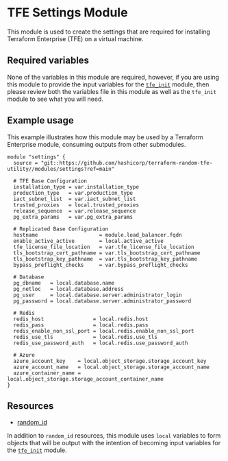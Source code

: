 # TFE Settings Module

This module is used to create the settings that are required for installing Terraform Enterprise (TFE) on a virtual machine.

## Required variables

None of the variables in this module are required, however, if you are using this module to provide the input
variables for the [`tfe_init`](../tfe_init) module, then please review both the variables file in this module
as well as the `tfe_init` module to see what you will need.

## Example usage

This example illustrates how this module may be used by a Terraform Enterprise module, consuming outputs from other submodules.

```hcl
module "settings" {
  source = "git::https://github.com/hashicorp/terraform-random-tfe-utility//modules/settings?ref=main"

  # TFE Base Configuration
  installation_type = var.installation_type
  production_type   = var.production_type
  iact_subnet_list  = var.iact_subnet_list
  trusted_proxies   = local.trusted_proxies
  release_sequence  = var.release_sequence
  pg_extra_params   = var.pg_extra_params

  # Replicated Base Configuration
  hostname                    = module.load_balancer.fqdn
  enable_active_active        = local.active_active
  tfe_license_file_location   = var.tfe_license_file_location
  tls_bootstrap_cert_pathname = var.tls_bootstrap_cert_pathname
  tls_bootstrap_key_pathname  = var.tls_bootstrap_key_pathname
  bypass_preflight_checks     = var.bypass_preflight_checks

  # Database
  pg_dbname   = local.database.name
  pg_netloc   = local.database.address
  pg_user     = local.database.server.administrator_login
  pg_password = local.database.server.administrator_password

  # Redis
  redis_host                = local.redis.host
  redis_pass                = local.redis.pass
  redis_enable_non_ssl_port = local.redis.enable_non_ssl_port
  redis_use_tls             = local.redis.use_tls
  redis_use_password_auth   = local.redis.use_password_auth

  # Azure
  azure_account_key    = local.object_storage.storage_account_key
  azure_account_name   = local.object_storage.storage_account_name
  azure_container_name = local.object_storage.storage_account_container_name
}
```

## Resources

- [random_id](https://registry.terraform.io/providers/hashicorp/random/latest/docs/resources/id)

In addition to `random_id` resources, this module uses `local` variables to form objects that will
be output with the intention of becoming input variables for the [`tfe_init`](../tfe_init) module.
